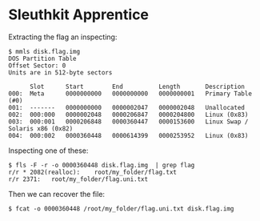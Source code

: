 # Sleuthkit Apprentice

Extracting the flag an inspecting:

```console
$ mmls disk.flag.img 
DOS Partition Table
Offset Sector: 0
Units are in 512-byte sectors

      Slot      Start        End          Length       Description
000:  Meta      0000000000   0000000000   0000000001   Primary Table (#0)
001:  -------   0000000000   0000002047   0000002048   Unallocated
002:  000:000   0000002048   0000206847   0000204800   Linux (0x83)
003:  000:001   0000206848   0000360447   0000153600   Linux Swap / Solaris x86 (0x82)
004:  000:002   0000360448   0000614399   0000253952   Linux (0x83)
```

Inspecting one of these:

```console
$ fls -F -r -o 0000360448 disk.flag.img  | grep flag
r/r * 2082(realloc):	root/my_folder/flag.txt
r/r 2371:	root/my_folder/flag.uni.txt
```

Then we can recover the file:

```console
$ fcat -o 0000360448 /root/my_folder/flag.uni.txt disk.flag.img
```
